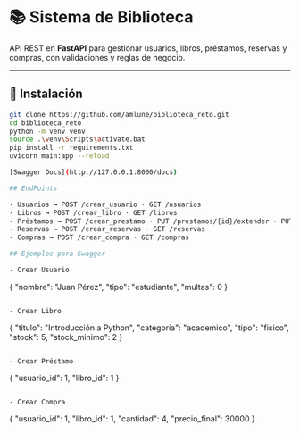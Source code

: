 # 📚 Sistema de Biblioteca

API REST en **FastAPI** para gestionar usuarios, libros, préstamos, reservas y compras, con validaciones y reglas de negocio.

---

## 🚀 Instalación
```bash
git clone https://github.com/amlune/biblioteca_reto.git
cd biblioteca_reto
python -m venv venv
source .\venv\Scripts\activate.bat
pip install -r requirements.txt
uvicorn main:app --reload

[Swagger Docs](http://127.0.0.1:8000/docs)

## EndPoints

- Usuarios → POST /crear_usuario · GET /usuarios
- Libros → POST /crear_libro · GET /libros
- Préstamos → POST /crear_prestamo · PUT /prestamos/{id}/extender · PUT /prestamos/{id}/devolver
- Reservas → POST /crear_reservas · GET /reservas
- Compras → POST /crear_compra · GET /compras

## Ejemplos para Swagger

- Crear Usuario
```
{
  "nombre": "Juan Pérez",
  "tipo": "estudiante",
  "multas": 0
}
```

- Crear Libro

```
{
  "titulo": "Introducción a Python",
  "categoria": "academico",
  "tipo": "fisico",
  "stock": 5,
  "stock_minimo": 2
}
```

- Crear Préstamo

```
{
  "usuario_id": 1,
  "libro_id": 1
}
```

- Crear Compra

```
{
  "usuario_id": 1,
  "libro_id": 1,
  "cantidad": 4,
  "precio_final": 30000
}
```